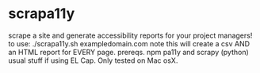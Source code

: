 # scrapa11y
scrape a site and generate accessibility reports for your project managers!
to use:  ./scrapa11y.sh exampledomain.com
note this will create a csv AND an HTML report for EVERY page.
prereqs. npm pa11y  and scrapy (python)
usual stuff if using EL Cap.
Only tested on Mac osX. 
